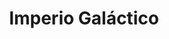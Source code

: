﻿---
title: "Imperio Galáctico"
permalink: periodes_890.html
layout: periode
sidebar: periodes
pares:
  - id: -2
    title: "Fantasía"

fills:
jocsPrincipals:
  - title: "Tiny Epic Galaxies"
    bggId: 163967
    dataInici: 
    dataFi: 

  - title: "Battlestations: Second Edition"
    bggId: 196712
    dataInici: 
    dataFi: 

jocsEscenaris:
  - title: "AstroNavis Merchant Advanced"
    bggId: 14396
    dataInici: 
    dataFi: 

  - title: "Rex: Final Days of an Empire"
    bggId: 104363
    dataInici: 
    dataFi: 

  - title: "Merchant of Venus"
    bggId: 230
    dataInici: 
    dataFi: 

  - title: "Dune"
    bggId: 121
    dataInici: 
    dataFi: 

  - title: "Freedom in the Galaxy"
    bggId: 1717
    dataInici: 
    dataFi: 

  - title: "Battlestations"
    bggId: 12350
    dataInici: 
    dataFi: 

  - title: "Buck Rogers: Battle for the 25th Century Game"
    bggId: 548
    dataInici: 
    dataFi: 

  - title: "Eclipse"
    bggId: 72125
    dataInici: 
    dataFi: 

  - title: "Galaxy Trucker"
    bggId: 31481
    dataInici: 
    dataFi: 

  - title: "Imperium"
    bggId: 3661
    dataInici: 
    dataFi: 

  - title: "StarForce 'Alpha Centauri': Interstellar Conflict in the 25th Century"
    bggId: 2524
    dataInici: 
    dataFi: 

  - title: "Throneworld"
    bggId: 2844
    dataInici: 
    dataFi: 

  - title: "Alien Frontiers"
    bggId: 48726
    dataInici: 
    dataFi: 

  - title: "Space Empires: 4X"
    bggId: 84419
    dataInici: 
    dataFi: 

  - title: "Tiny Epic Galaxies: Beyond the Black"
    bggId: 200544
    dataInici: 
    dataFi: 

  - title: "Solarius Mission"
    bggId: 170199
    dataInici: 
    dataFi: 

  - title: "Alien Contact"
    bggId: 2756
    dataInici: 
    dataFi: 

  - title: "The Battle for Sector 219"
    bggId: 143238
    dataInici: 
    dataFi: 

  - title: "Light Speed"
    bggId: 5534
    dataInici: 
    dataFi: 

jocsEpoca:
jocsEpocaEscenaris:
---
